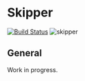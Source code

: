# Skipper
[![Build Status](https://travis-ci.com/TmLev/skipper.svg?branch=master)](https://travis-ci.com/TmLev/skipper)
![skipper](https://github.com/TmLev/skipper/workflows/skipper/badge.svg)

## General

Work in progress.
